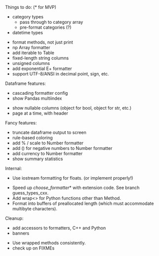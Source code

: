 Things to do:  (* for MVP)

* category types
  - pass through to category array
  - pre-format categories (?)
* datetime types
- format methods, not just print
- np Array formatter
- add iterable to Table
- fixed-length string columns
- unsigned columns
- add exponential E+ formatter
- support UTF-8/ANSI in decimal point, sign, etc.

Dataframe features:
* cascading formatter config
* show Pandas multiindex
- show nullable columns (object for bool, object for str, etc.)
- page at a time, with header

Fancy features:
- truncate dataframe output to screen
- rule-based coloring
- add % / scale to Number formatter
- add () for negative numbers to Number formatter
- add currency to Number formatter
- show summary statistics

Internal:
* Use iostream formatting for floats. (or implement properly!)
- Speed up _choose_formatter_* with extension code.  See branch guess_types_cxx.
- Add wrap<> for Python functions other than Method.
- Format into buffers of preallocated length (which must accommodate multibyte
  characters).

Cleanup:
* add accessors to formatters, C++ and Python
* banners
- Use wrapped methods consistently.
- check up on FIXMEs

